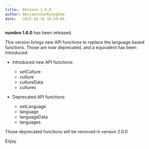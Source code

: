 ```yaml
---
title:  Release 1.6.0
author: BenjaminVanRyseghem
date:   2015-10-16 16:59:00
---
```


**numbro 1.6.0** has been released.

This version brings new API functions to replace the
language based functions. Those are now deprecated, and
a equivalent has been introduced.

- Introduced new API functions:

	- setCulture
	- culture
	- cultureData
	- cultures

- Deprecated API functions:

	- setLanguage
	- language
	- languageData
	- languages

Those deprecated functions will be removed in version 2.0.0


Enjoy <i class="fa fa-smile-o">
